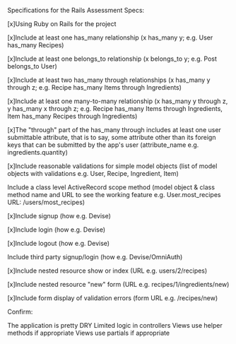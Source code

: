 Specifications for the Rails Assessment
Specs:

 [x]Using Ruby on Rails for the project

 [x]Include at least one has_many relationship (x has_many y; e.g. User has_many Recipes)

 [x]Include at least one belongs_to relationship (x belongs_to y; e.g. Post belongs_to User)

 [x]Include at least two has_many through relationships (x has_many y through z; e.g. Recipe
    has_many   Items through Ingredients)

 [x]Include at least one many-to-many relationship (x has_many y through z,
    y has_many x through z;   e.g. Recipe has_many Items through Ingredients, Item has_many Recipes through Ingredients)

 [x]The "through" part of the has_many through includes at least one user submittable attribute,
    that is to say, some attribute other than its foreign keys that can be submitted by the app's user (attribute_name e.g. ingredients.quantity)

 [x]Include reasonable validations for simple model objects (list of model objects with validations e.g. User, Recipe, Ingredient, Item)

 Include a class level ActiveRecord scope method (model object & class method name and URL to
    see the working feature e.g. User.most_recipes URL: /users/most_recipes)

 [x]Include signup (how e.g. Devise)

 [x]Include login (how e.g. Devise)

 [x]Include logout (how e.g. Devise)

 Include third party signup/login (how e.g. Devise/OmniAuth)

 [x]Include nested resource show or index (URL e.g. users/2/recipes)

 [x]Include nested resource "new" form (URL e.g. recipes/1/ingredients/new)

 [x]Include form display of validation errors (form URL e.g. /recipes/new)

Confirm:

 The application is pretty DRY
 Limited logic in controllers
 Views use helper methods if appropriate
 Views use partials if appropriate
